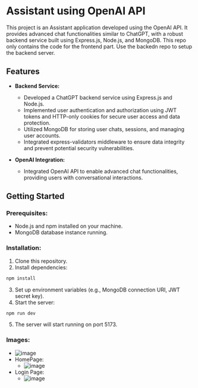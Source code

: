 # Assistant using OpenAI API

This project is an Assistant application developed using the OpenAI API. It provides advanced chat functionalities similar to ChatGPT, with a robust backend service built using Express.js, Node.js, and MongoDB. This repo only contains the code for the frontend part. Use the backedn repo to setup the backend server.

## Features

- **Backend Service:**
  - Developed a ChatGPT backend service using Express.js and Node.js.
  - Implemented user authentication and authorization using JWT tokens and HTTP-only cookies for secure user access and data protection.
  - Utilized MongoDB for storing user chats, sessions, and managing user accounts.
  - Integrated express-validators middleware to ensure data integrity and prevent potential security vulnerabilities.

- **OpenAI Integration:**
  - Integrated OpenAI API to enable advanced chat functionalities, providing users with conversational interactions.

## Getting Started

### Prerequisites:

- Node.js and npm installed on your machine.
- MongoDB database instance running.

### Installation:

1. Clone this repository.
2. Install dependencies:

```bash
npm install
```
3. Set up environment variables (e.g., MongoDB connection URI, JWT secret key).
4. Start the server:
```bash
npm run dev
```
5. The server will start running on port 5173.

### Images:
- ![image](https://github.com/sharma03r/Nix-frontend/assets/44360511/7bae0ffb-6d53-4f56-b7d2-4aec1d171e4a)
- HomePage:
  - ![image](https://github.com/sharma03r/Nix-frontend/assets/44360511/fe7e46bc-f5f7-4606-a614-66e16286def5)
- Login Page:
  - ![image](https://github.com/sharma03r/Nix-frontend/assets/44360511/9fd47fef-05b3-46a8-a345-5c35f1ba1967)


